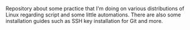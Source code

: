 Repository about some practice that I'm doing on various distributions of Linux regarding script and some little automations.
There are also some installation guides such as SSH key installation for Git and more.
